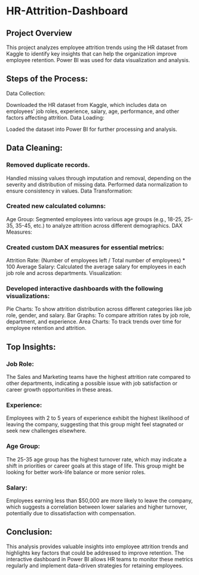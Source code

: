 # HR-Attrition-Dashboard

## Project Overview
This project analyzes employee attrition trends using the HR dataset from Kaggle to identify key insights that can help the organization improve employee retention. Power BI was used for data visualization and analysis.

## Steps of the Process:
Data Collection:

Downloaded the HR dataset from Kaggle, which includes data on employees' job roles, experience, salary, age, performance, and other factors affecting attrition.
Data Loading:

Loaded the dataset into Power BI for further processing and analysis.
## Data Cleaning:
### Removed duplicate records.
Handled missing values through imputation and removal, depending on the severity and distribution of missing data.
Performed data normalization to ensure consistency in values.
Data Transformation:

### Created new calculated columns:
Age Group: Segmented employees into various age groups (e.g., 18-25, 25-35, 35-45, etc.) to analyze attrition across different demographics.
DAX Measures:

### Created custom DAX measures for essential metrics:
Attrition Rate: (Number of employees left / Total number of employees) * 100
Average Salary: Calculated the average salary for employees in each job role and across departments.
Visualization:

### Developed interactive dashboards with the following visualizations:
Pie Charts: To show attrition distribution across different categories like job role, gender, and salary.
Bar Graphs: To compare attrition rates by job role, department, and experience.
Area Charts: To track trends over time for employee retention and attrition.

## Top Insights:
### Job Role:
The Sales and Marketing teams have the highest attrition rate compared to other departments, indicating a possible issue with job satisfaction or career growth opportunities in these areas.

### Experience:
Employees with 2 to 5 years of experience exhibit the highest likelihood of leaving the company, suggesting that this group might feel stagnated or seek new challenges elsewhere.

### Age Group:
The 25-35 age group has the highest turnover rate, which may indicate a shift in priorities or career goals at this stage of life. This group might be looking for better work-life balance or more senior roles.

### Salary:
Employees earning less than $50,000 are more likely to leave the company, which suggests a correlation between lower salaries and higher turnover, potentially due to dissatisfaction with compensation.

## Conclusion:
This analysis provides valuable insights into employee attrition trends and highlights key factors that could be addressed to improve retention. The interactive dashboard in Power BI allows HR teams to monitor these metrics regularly and implement data-driven strategies for retaining employees.
